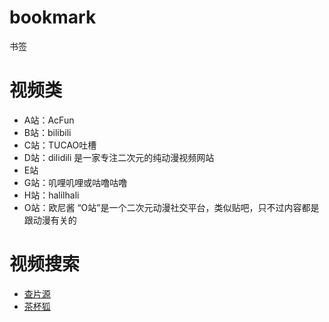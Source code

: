 # bookmark
书签

# 视频类
- A站：AcFun
- B站：bilibili
- C站：TUCAO吐槽
- D站：dilidili  是一家专注二次元的纯动漫视频网站
- E站
- G站：叽哩叽哩或咕噜咕噜
- H站：halilhali
- O站：欧尼酱  “O站”是一个二次元动漫社交平台，类似贴吧，只不过内容都是跟动漫有关的

# 视频搜索
- [查片源](https://www.chapianyuan.com/)
- [茶杯狐](https://www.cupfox.com/)

